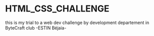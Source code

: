 # HTML_CSS_CHALLENGE
this is my trial to a web dev challenge by development departement in ByteCraft club -ESTIN Béjaia-
